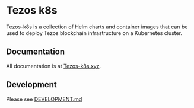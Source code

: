 # Tezos k8s

Tezos-k8s is a collection of Helm charts and container images that can be used to deploy Tezos blockchain infrastructure on a Kubernetes cluster.

## Documentation

All documentation is at [Tezos-k8s.xyz](https://tezos-k8s.xyz).

## Development

Please see [DEVELOPMENT.md](./DEVELOPMENT.md)
